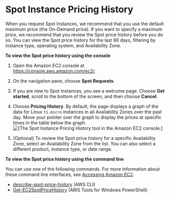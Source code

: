 # Spot Instance Pricing History<a name="using-spot-instances-history"></a>

When you request Spot Instances, we recommend that you use the default maximum price \(the On\-Demand price\)\. If you want to specify a maximum price, we recommend that you review the Spot price history before you do so\. You can view the Spot price history for the last 90 days, filtering by instance type, operating system, and Availability Zone\.

**To view the Spot price history using the console**

1. Open the Amazon EC2 console at [https://console\.aws\.amazon\.com/ec2/](https://console.aws.amazon.com/ec2/)\.

1. On the navigation pane, choose **Spot Requests**\.

1. If you are new to Spot Instances, you see a welcome page\. Choose **Get started**, scroll to the bottom of the screen, and then choose **Cancel**\.

1. Choose **Pricing History**\. By default, the page displays a graph of the data for Linux `t1.micro` instances in all Availability Zones over the past day\. Move your pointer over the graph to display the prices at specific times in the table below the graph\.  
![\[The Spot Instance Pricing History tool in the Amazon EC2 console.\]](http://docs.aws.amazon.com/AWSEC2/latest/UserGuide/images/SpotInstance_spotinstancepricinghistory-gwt.png)

1. \(Optional\) To review the Spot price history for a specific Availability Zone, select an Availability Zone from the list\. You can also select a different product, instance type, or date range\.

**To view the Spot price history using the command line**

You can use one of the following commands\. For more information about these command line interfaces, see [Accessing Amazon EC2](concepts.md#access-ec2)\.
+ [describe\-spot\-price\-history](http://docs.aws.amazon.com/cli/latest/reference/ec2/describe-spot-price-history.html) \(AWS CLI\)
+ [Get\-EC2SpotPriceHistory](http://docs.aws.amazon.com/powershell/latest/reference/items/Get-EC2SpotPriceHistory.html) \(AWS Tools for Windows PowerShell\)